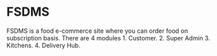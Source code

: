 # FSDMS
FSDMS is a food e-commerce site where you can order food on subscription basis.
There are 4 modules
	1. Customer.
	2. Super Admin
	3. Kitchens.
	4. Delivery Hub.
